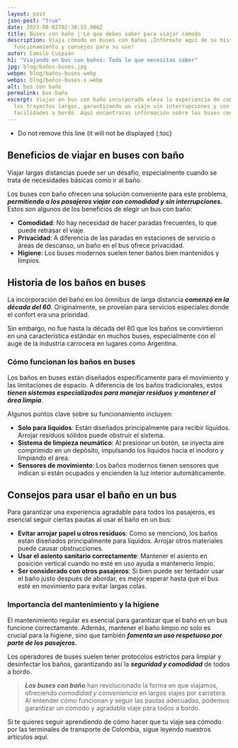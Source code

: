 ```yaml
---
layout: post
json-post: "true"
date: 2023-08-02T02:30:53.906Z
title: Buses con baño | Lo que debes saber para viajar cómodo
description: Viaja cómodo en buses con baños ¡Infórmate aquí de su historia,
  funcionamiento y consejos para su uso!
autor: Camilo Cuspián
h1: "Viajando en bus con baños: Todo lo que necesitas saber"
jpg: blog/baños-buses.jpg
webpm: blog/baños-buses.webp
webps: blog/baños-buses-s.webp
alt: bus con baño
permalink: bus-baño
excerpt: Viajar en bus con baño incorporado eleva la experiencia de comodidad en
  los trayectos largos, garantizando un viaje sin interrupciones y con todas las
  facilidades a bordo. Aquí encontraras información sobre los buses con baño.
---
```

* Do not remove this line (it will not be displayed
  {:toc}

## Beneficios de viajar en buses con baño

 Viajar largas distancias puede ser un desafío, especialmente cuando se trata de necesidades básicas como ir al baño. 

Los buses con baño ofrecen una solución conveniente para este problema, ***permitiendo a los pasajeros viajar con comodidad y sin interrupciones.*** Estos son algunos de los beneficios de elegir un bus con baño:

* **Comodidad**: No hay necesidad de hacer paradas frecuentes, lo que puede retrasar el viaje.
* **Privacidad**: A diferencia de las paradas en estaciones de servicio o áreas de descanso, un baño en el bus ofrece privacidad.
* **Higiene**: Los buses modernos suelen tener baños bien mantenidos y limpios.

## Historia de los baños en buses

 La incorporación del baño en los ómnibus de larga distancia ***comenzó en la década del 60***. Originalmente, se proveían para servicios especiales donde el confort era una prioridad. 

Sin embargo, no fue hasta la década del 80 que los baños se convirtieron en una característica estándar en muchos buses, especialmente con el auge de la industria carrocera en lugares como Argentina.

### Cómo funcionan los baños en buses

Los baños en buses están diseñados específicamente para el movimiento y las limitaciones de espacio. A diferencia de los baños tradicionales, estos ***tienen sistemas especializados para manejar residuos y mantener el área limpia***. 

Algunos puntos clave sobre su funcionamiento incluyen:

* **Solo para líquidos**: Están diseñados principalmente para recibir líquidos. Arrojar residuos sólidos puede obstruir el sistema.
* **Sistema de limpieza neumático**: Al presionar un botón, se inyecta aire comprimido en un depósito, impulsando los líquidos hacia el inodoro y limpiando el área.
* **Sensores de movimiento**: Los baños modernos tienen sensores que indican si están ocupados y encienden la luz interior automáticamente.

## Consejos para usar el baño en un bus

Para garantizar una experiencia agradable para todos los pasajeros, es esencial seguir ciertas pautas al usar el baño en un bus:

* **Evitar arrojar papel u otros residuos**: Como se mencionó, los baños están diseñados principalmente para líquidos. Arrojar otros materiales puede causar obstrucciones.
* **Usar el asiento sanitario correctamente**: Mantener el asiento en posición vertical cuando no esté en uso ayuda a mantenerlo limpio.
* **Ser considerado con otros pasajeros**: Si bien puede ser tentador usar el baño justo después de abordar, es mejor esperar hasta que el bus esté en movimiento para evitar largas colas.

### Importancia del mantenimiento y la higiene

El mantenimiento regular es esencial para garantizar que el baño en un bus funcione correctamente. Además, mantener el baño limpio no solo es crucial para la higiene, sino que también ***fomenta un uso respetuoso por parte de los pasajeros.***

  Los operadores de buses suelen tener protocolos estrictos para limpiar y desinfectar los baños, garantizando así la ***seguridad y comodidad*** de todos a bordo.

> ***Los buses con baño*** han revolucionado la forma en que viajamos, ofreciendo *comodidad y conveniencia* en largos viajes por carretera. Al entender cómo funcionan y seguir las pautas adecuadas, podemos garantizar un cómodo y agradable viaje para todos a bordo. 

Si te quieres seguir aprendiendo de cómo hacer que tu viaje sea cómodo por las terminales de transporte de Colombia, sigue leyendo nuestros artículos aquí.